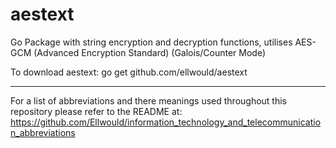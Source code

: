 # aestext
Go Package with string encryption and decryption functions, utilises AES-GCM (Advanced Encryption Standard) (Galois/Counter Mode)

To download aestext: go get github.com/ellwould/aestext

---

For a list of abbreviations and there meanings used throughout this repository please refer to the README at: https://github.com/Ellwould/information_technology_and_telecommunication_abbreviations
